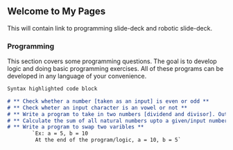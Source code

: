 ## Welcome to My Pages

This will contain link to programming slide-deck and robotic slide-deck.

### Programming

This section covers some programming questions. The goal is to develop logic and doing basic programming exercises. All of these programs can be developed in any language of your convenience.

```markdown
Syntax highlighted code block

# ** Check whether a number [taken as an input] is even or odd **
# ** Check wheter an input character is an vowel or not **
# ** Write a program to take in two numbers [dividend and divisor]. Output of the program should be the quotient and remainder. **
# ** Calculate the sum of all natural numbers upto a given/input number **
# ** Write a program to swap two varibles **
        `Ex: a = 5, b = 10
         At the end of the program/logic, a = 10, b = 5`

```


